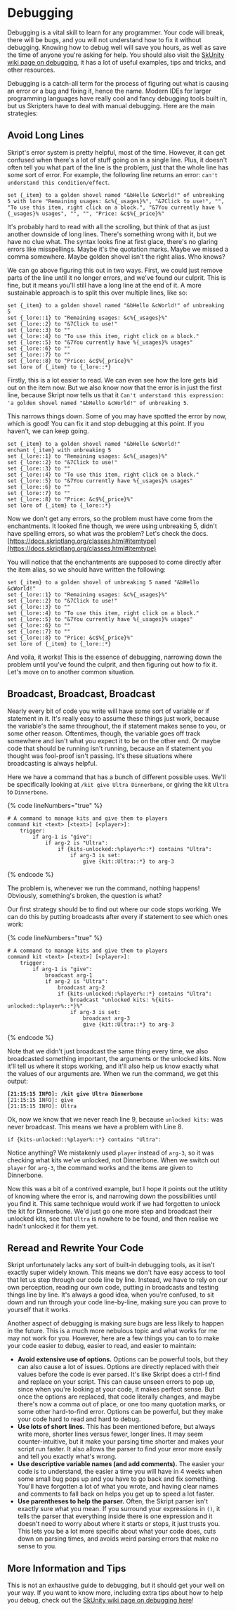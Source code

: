# Debugging

Debugging is a vital skill to learn for any programmer. Your code will break, there will be bugs, and you will not understand how to fix it without debugging. Knowing how to debug well will save you hours, as well as save the time of anyone you're asking for help. You should also visit the [SkUnity wiki page on debugging](https://forums.skunity.com/wiki/debug/), it has a lot of useful examples, tips and tricks, and other resources.

Debugging is a catch-all term for the process of figuring out what is causing an error or a bug and fixing it, hence the name. Modern IDEs for larger programming languages have really cool and fancy debugging tools built in, but us Skripters have to deal with manual debugging. Here are the main strategies:

## Avoid Long Lines

Skript's error system is pretty helpful, most of the time. However, it can get confused when there's a lot of stuff going on in a single line. Plus, it doesn't often tell you what part of the line is the problem, just that the whole line has some sort of error. For example, the following line returns an error: `can't understand this condition/effect`.&#x20;

```applescript
set {_item} to a golden shovel named "&bHello &cWorld!" of unbreaking 5 with lore "Remaining usages: &c%{_usages}%", "&7Click to use!", "", "To use this item, right click on a block.", "&7You currently have %{_usages}% usages", "", "", "Price: &c$%{_price}%"
```

It's probably hard to read with all the scrolling, but think of that as just another downside of long lines. There's something wrong with it, but we have no clue what. The syntax looks fine at first glace, there's no glaring errors like misspellings. Maybe it's the quotation marks. Maybe we missed a comma somewhere. Maybe golden shovel isn't the right alias. Who knows?

We can go above figuring this out in two ways. First, we could just remove parts of the line until it no longer errors, and we've found our culprit. This is fine, but it means you'll still have a long line at the end of it. A more sustainable approach is to split this over multiple lines, like so:

```applescript
set {_item} to a golden shovel named "&bHello &cWorld!" of unbreaking 5 
set {_lore::1} to "Remaining usages: &c%{_usages}%"
set {_lore::2} to "&7Click to use!"
set {_lore::3} to ""
set {_lore::4} to "To use this item, right click on a block."
set {_lore::5} to "&7You currently have %{_usages}% usages"
set {_lore::6} to ""
set {_lore::7} to ""
set {_lore::8} to "Price: &c$%{_price}%"
set lore of {_item} to {_lore::*}
```

Firstly, this is a lot easier to read. We can even see how the lore gets laid out on the item now. But we also know now that the error is in just the first line, because Skript now tells us that it `Can't understand this expression: 'a golden shovel named "&bHello &cWorld!" of unbreaking 5`.&#x20;

This narrows things down. Some of you may have spotted the error by now, which is good! You can fix it and stop debugging at this point. If you haven't, we can keep going.

```applescript
set {_item} to a golden shovel named "&bHello &cWorld!"
enchant {_item} with unbreaking 5
set {_lore::1} to "Remaining usages: &c%{_usages}%"
set {_lore::2} to "&7Click to use!"
set {_lore::3} to ""
set {_lore::4} to "To use this item, right click on a block."
set {_lore::5} to "&7You currently have %{_usages}% usages"
set {_lore::6} to ""
set {_lore::7} to ""
set {_lore::8} to "Price: &c$%{_price}%"
set lore of {_item} to {_lore::*}
```

Now we don't get any errors, so the problem must have come from the enchantments. It looked fine though, we were using unbreaking 5, didn't have spelling errors, so what was the problem? Let's check the docs. [https://docs.skriptlang.org/classes.html#itemtype](https://docs.skriptlang.org/classes.html#itemtype)

You will notice that the enchantments are supposed to come directly after the item alias, so we should have written the following:

```applescript
set {_item} to a golden shovel of unbreaking 5 named "&bHello &cWorld!"
set {_lore::1} to "Remaining usages: &c%{_usages}%"
set {_lore::2} to "&7Click to use!"
set {_lore::3} to ""
set {_lore::4} to "To use this item, right click on a block."
set {_lore::5} to "&7You currently have %{_usages}% usages"
set {_lore::6} to ""
set {_lore::7} to ""
set {_lore::8} to "Price: &c$%{_price}%"
set lore of {_item} to {_lore::*}
```

And voila, it works! This is the essence of debugging, narrowing down the problem until you've found the culprit, and then figuring out how to fix it. Let's move on to another common situation.

## Broadcast, Broadcast, Broadcast

Nearly every bit of code you write will have some sort of variable or if statement in it. It's really easy to assume these things just work, because the variable's the same throughout, the if statement makes sense to you, or some other reason. Oftentimes, though, the variable goes off track somewhere and isn't what you expect it to be on the other end. Or maybe code that should be running isn't running, because an if statement you thought was fool-proof isn't passing. It's these situations where broadcasting is always helpful.

Here we have a command that has a bunch of different possible uses. We'll be specifically looking at `/kit give Ultra Dinnerbone`, or giving the kit `Ultra` to `Dinnerbone`.

{% code lineNumbers="true" %}
```applescript
# A command to manage kits and give them to players
command kit <text> [<text>] [<player>]:
    trigger:
        if arg-1 is "give":
            if arg-2 is "Ultra":
                if {kits-unlocked::%player%::*} contains "Ultra": 
                    if arg-3 is set:
                        give {kit::Ultra::*} to arg-3
```
{% endcode %}

The problem is, whenever we run the command, nothing happens! Obviously, something's broken, the question is what?

Our first strategy should be to find out where our code stops working. We can do this by putting broadcasts after every if statement to see which ones work:

{% code lineNumbers="true" %}
```applescript
# A command to manage kits and give them to players
command kit <text> [<text>] [<player>]:
    trigger:
        if arg-1 is "give":
            broadcast arg-1
            if arg-2 is "Ultra":
                broadcast arg-2
                if {kits-unlocked::%player%::*} contains "Ultra": 
                    broadcast "unlocked kits: %{kits-unlocked::%player%::*}%" 
                    if arg-3 is set:
                        broadcast arg-3
                        give {kit::Ultra::*} to arg-3
```
{% endcode %}

Note that we didn't just broadcast the same thing every time, we also broadcasted something important, the arguments or the unlocked kits. Now it'll tell us where it stops working, and it'll also help us know exactly what the values of our arguments are. When we run the command, we get this output:

<pre class="language-bash"><code class="lang-bash"><strong>[21:15:15 INFO]: /kit give Ultra Dinnerbone
</strong>[21:15:15 INFO]: give
[21:15:15 INFO]: Ultra</code></pre>

Ok, now we know that we never reach line 9, because `unlocked kits:` was never broadcast. This means we have a problem with Line 8.&#x20;

```applescript
if {kits-unlocked::%player%::*} contains "Ultra": 
```

Notice anything? We mistakenly used `player` instead of `arg-3`, so it was checking what kits we've unlocked, not Dinnerbone. When we switch out `player` for `arg-3`, the command works and the items are given to Dinnerbone.

Now this was a bit of a contrived example, but I hope it points out the utlitity of knowing where the error is, and narrowing down the possibilities until you find it. This same technique would work if we had forgotten to unlock the kit for Dinnerbone. We'd just go one more step and broadcast their unlocked kits, see that `Ultra` is nowhere to be found, and then realise we hadn't unlocked it for them yet.

## Reread and Rewrite Your Code

Skript unfortunately lacks any sort of built-in debugging tools, as it isn't exactly super widely known. This means we don't have easy access to tool that let us step through our code line by line. Instead, we have to rely on our own perception, reading our own code, putting in broadcasts and testing things line by line. It's always a good idea, when you're confused, to sit down and run through your code line-by-line, making sure you can prove to yourself that it works.

Another aspect of debugging is making sure bugs are less likely to happen in the future. This is a much more nebulous topic and what works for me may not work for you. However, here are a few things you can to to make your code easier to debug, easier to read, and easier to maintain:

* **Avoid extensive use of options.** Options can be powerful tools, but they can also cause a lot of issues. Options are directly replaced with their values before the code is ever parsed. It's like Skript does a ctrl-f find and replace on your script. This can cause unseen errors to pop up, since when you're looking at your code, it makes perfect sense. But once the options are replaced, that code literally changes, and maybe there's now a comma out of place, or one too many quotation marks, or some other hard-to-find error. Options can be powerful, but they make your code hard to read and hard to debug.
* **Use lots of short lines.** This has been mentioned before, but always write more, shorter lines versus fewer, longer lines. It may seem counter-intuitive, but it make your parsing time shorter and makes your script run faster. It also allows the parser to find your error more easily and tell you exactly what's wrong.
* **Use descriptive variable names (and add comments).** The easier your code is to understand, the easier a time you will have in 4 weeks when some small bug pops up and you have to go back and fix something. You'll have forgotten a lot of what you wrote, and having clear names and comments to fall back on helps you get up to speed a lot faster.
* **Use parentheses to help the parser.** Often, the Skript parser isn't exactly sure what you mean. If you surround your expressions in `()`, it tells the parser that everything inside there is one expression and it doesn't need to worry about where it starts or stops, it just trusts you. This lets you be a lot more specific about what your code does, cuts down on parsing times, and avoids weird parsing errors that make no sense to you.

## More Information and Tips

This is not an exhaustive guide to debugging, but it should get your well on your way. If you want to know more,  including extra tips about how to help you debug, check out the [SkUnity wiki page on debugging here](https://forums.skunity.com/wiki/debug/)!

